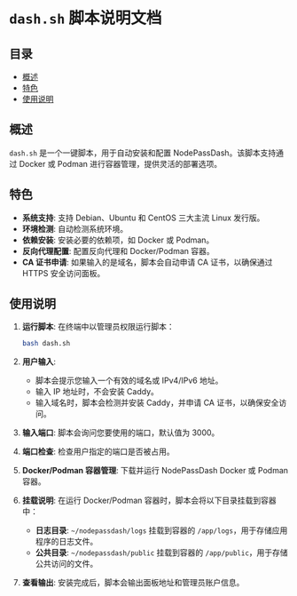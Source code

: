 # `dash.sh` 脚本说明文档

## 目录

- [概述](#概述)
- [特色](#特色)
- [使用说明](#使用说明)

## 概述

`dash.sh` 是一个一键脚本，用于自动安装和配置 NodePassDash。该脚本支持通过 Docker 或 Podman 进行容器管理，提供灵活的部署选项。

## 特色

- **系统支持**: 支持 Debian、Ubuntu 和 CentOS 三大主流 Linux 发行版。
- **环境检测**: 自动检测系统环境。
- **依赖安装**: 安装必要的依赖项，如 Docker 或 Podman。
- **反向代理配置**: 配置反向代理和 Docker/Podman 容器。
- **CA 证书申请**: 如果输入的是域名，脚本会自动申请 CA 证书，以确保通过 HTTPS 安全访问面板。

## 使用说明

1. **运行脚本**: 在终端中以管理员权限运行脚本：
   ```bash
   bash dash.sh
   ```

2. **用户输入**:
   - 脚本会提示您输入一个有效的域名或 IPv4/IPv6 地址。
   - 输入 IP 地址时，不会安装 Caddy。
   - 输入域名时，脚本会检测并安装 Caddy，并申请 CA 证书，以确保安全访问。

3. **输入端口**: 脚本会询问您要使用的端口，默认值为 3000。

4. **端口检查**: 检查用户指定的端口是否被占用。

5. **Docker/Podman 容器管理**: 下载并运行 NodePassDash Docker 或 Podman 容器。

6. **挂载说明**: 在运行 Docker/Podman 容器时，脚本会将以下目录挂载到容器中：
   - **日志目录**: `~/nodepassdash/logs` 挂载到容器的 `/app/logs`，用于存储应用程序的日志文件。
   - **公共目录**: `~/nodepassdash/public` 挂载到容器的 `/app/public`，用于存储公共访问的文件。

7. **查看输出**: 安装完成后，脚本会输出面板地址和管理员账户信息。

